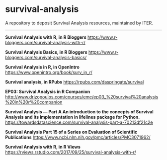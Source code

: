 # survival-analysis
A repository to deposit Survival Analysis resources, maintained by ITER.

<hr>

**Survival Analysis with R, in R Bloggers**
https://www.r-bloggers.com/survival-analysis-with-r/

**Survival Analysis Basics, in R Bloggers**
https://www.r-bloggers.com/survival-analysis-basics/

**Survival Analysis in R, in OpenIntro**
https://www.openintro.org/book/surv_in_r/

**Survival analysis, in RPubs**
https://rpubs.com/daspringate/survival

**EP03: Survival Analysis in R Companion**
http://www.drizopoulos.com/courses/emc/ep03_%20survival%20analysis%20in%20r%20companion

**Survival Analysis — Part A
An introduction to the concepts of Survival Analysis and its implementation in lifelines package for Python.**
https://towardsdatascience.com/survival-analysis-part-a-70213df21c2e

**Survival Analysis
Part 15 of a Series on Evaluation of Scientific Publications**
https://www.ncbi.nlm.nih.gov/pmc/articles/PMC3071962/

**Survival Analysis with R, in R Views**
https://rviews.rstudio.com/2017/09/25/survival-analysis-with-r/



